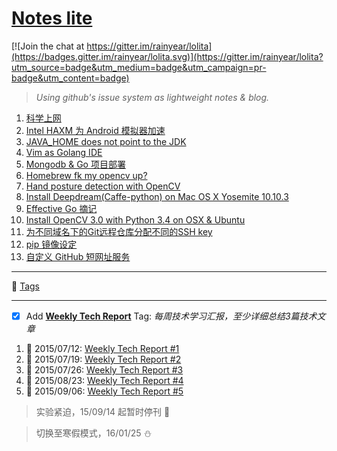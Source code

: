 # [Notes lite](https://github.com/rainyear/lolita/issues)

[![Join the chat at https://gitter.im/rainyear/lolita](https://badges.gitter.im/rainyear/lolita.svg)](https://gitter.im/rainyear/lolita?utm_source=badge&utm_medium=badge&utm_campaign=pr-badge&utm_content=badge)

> _Using github's issue system as lightweight notes &amp; blog._


1. [科学上网](https://git.io/lo01)
2. [Intel HAXM 为 Android 模拟器加速](https://git.io/lo02)
3. [JAVA_HOME does not point to the JDK](https://git.io/lo03)
5. [Vim as Golang IDE](https://git.io/lo05)
6. [Mongodb & Go 项目部署](https://git.io/lo06)
7. [Homebrew fk my opencv up?](https://git.io/lo07)
8. [Hand posture detection with OpenCV](https://git.io/lo08)
9. [Install Deepdream(Caffe-python) on Mac OS X Yosemite 10.10.3](https://git.io/lo10)
10. [Effective Go 摘记](https://git.io/lo16)
11. [Install OpenCV 3.0 with Python 3.4 on OSX & Ubuntu](https://git.io/lo18)
12. [为不同域名下的Git远程仓库分配不同的SSH key](https://git.io/lo19)
13. [pip 镜像设定](https://git.io/lo20)
14. [自定义 GitHub 短网址服务](https://git.io/lo22)

---

:bookmark: [Tags](https://github.com/rainyear/lolita/labels)

---

- [X] Add **[Weekly Tech Report](https://github.com/rainyear/lolita/labels/WTR)** Tag: _每周技术学习汇报，至少详细总结3篇技术文章_

1. :date: 2015/07/12: [Weekly Tech Report #1](https://github.com/rainyear/lolita/issues/9)
2. :date: 2015/07/19: [Weekly Tech Report #2](https://github.com/rainyear/lolita/issues/11)
3. :date: 2015/07/26: [Weekly Tech Report #3](https://github.com/rainyear/lolita/issues/12)
4. :date: 2015/08/23: [Weekly Tech Report #4](https://github.com/rainyear/lolita/issues/13)
5. :date: 2015/09/06: [Weekly Tech Report #5](https://github.com/rainyear/lolita/issues/14)


> 实验紧迫，15/09/14 起暂时停刊 :bee:

> 切换至寒假模式，16/01/25 :snowman:
